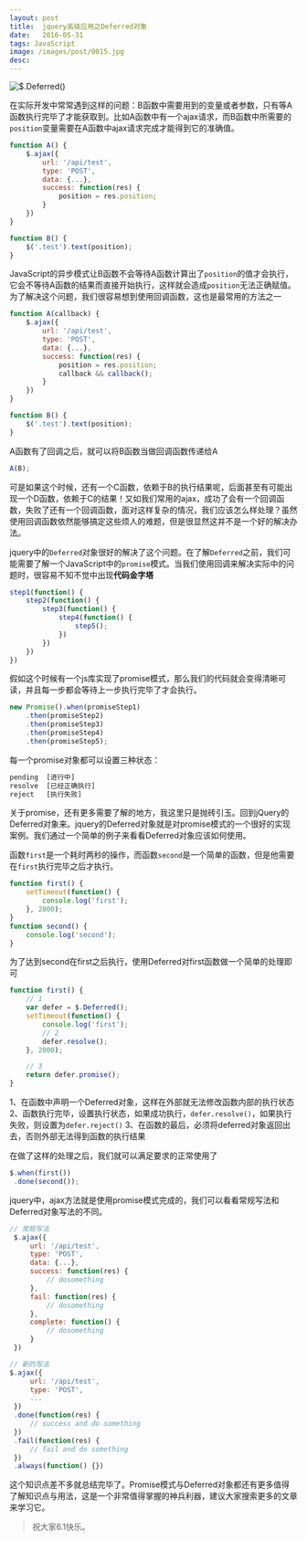 ```yaml
---
layout: post
title:  jquery高级应用之Deferred对象
date:   2016-05-31
tags: JavaScript
image: /images/post/0015.jpg
desc:
---
```

![$.Deferred()](http://upload-images.jianshu.io/upload_images/599584-83bc156af9e0906d.png?imageMogr2/auto-orient/strip%7CimageView2/2/w/1240)

在实际开发中常常遇到这样的问题：B函数中需要用到的变量或者参数，只有等A函数执行完毕了才能获取到。比如A函数中有一个ajax请求，而B函数中所需要的`position`变量需要在A函数中ajax请求完成才能得到它的准确值。

```js
function A() {
    $.ajax({
        url: '/api/test',
        type: 'POST',
        data: {...},
        success: function(res) {
            position = res.position;
        }
    })
}

function B() {
    $('.test').text(position);
}
```

JavaScript的异步模式让B函数不会等待A函数计算出了`position`的值才会执行，它会不等待A函数的结果而直接开始执行，这样就会造成`position`无法正确赋值。为了解决这个问题，我们很容易想到使用回调函数，这也是最常用的方法之一  

```js
function A(callback) {
    $.ajax({
        url: '/api/test',
        type: 'POST',
        data: {...},
        success: function(res) {
            position = res.position;
            callback && callback();
        }
    })
}

function B() {
    $('.test').text(position);
}
```

A函数有了回调之后，就可以将B函数当做回调函数传递给A

```js
A(B);
```

可是如果这个时候，还有一个C函数，依赖于B的执行结果呢，后面甚至有可能出现一个D函数，依赖于C的结果！又如我们常用的ajax，成功了会有一个回调函数，失败了还有一个回调函数，面对这样复杂的情况，我们应该怎么样处理？虽然使用回调函数依然能够搞定这些烦人的难题，但是很显然这并不是一个好的解决办法。

jquery中的`Deferred`对象很好的解决了这个问题。在了解`Deferred`之前，我们可能需要了解一个JavaScript中的`promise`模式。当我们使用回调来解决实际中的问题时，很容易不知不觉中出现**代码金字塔**  

```js
step1(function() {
    step2(function() {
        step3(function() {
            step4(function() {
                step5();
            })
        })
    })
})
```

假如这个时候有一个js库实现了promise模式，那么我们的代码就会变得清晰可读，并且每一步都会等待上一步执行完毕了才会执行。

```js
new Promise().when(promiseStep1)
    .then(promiseStep2)
    .then(promiseStep3)
    .then(promiseStep4)
    .then(promiseStep5);
```

每一个promise对象都可以设置三种状态：

```js
pending  [进行中]
resolve  [已经正确执行]
reject   [执行失败]
```

关于promise，还有更多需要了解的地方，我这里只是抛砖引玉。回到jQuery的Deferred对象来。jquery的Deferred对象就是对promise模式的一个很好的实现案例。我们通过一个简单的例子来看看Deferred对象应该如何使用。

函数`first`是一个耗时两秒的操作，而函数`second`是一个简单的函数，但是他需要在`first`执行完毕之后才执行。

```js
function first() {
    setTimeout(function() {
        console.log('first');
    }, 2000);
}
function second() {
    console.log('second');
}
```
为了达到second在first之后执行，使用Deferred对first函数做一个简单的处理即可

```js
function first() {
    // 1
    var defer = $.Deferred();
    setTimeout(function() {
        console.log('first');
        // 2
        defer.resolve();
    }, 2000);

    // 3
    return defer.promise();
}
```

1、在函数中声明一个Deferred对象，这样在外部就无法修改函数内部的执行状态
2、函数执行完毕，设置执行状态，如果成功执行，`defer.resolve()`，如果执行失败，则设置为`defer.reject()`
3、在函数的最后，必须将deferred对象返回出去，否则外部无法得到函数的执行结果

在做了这样的处理之后，我们就可以满足要求的正常使用了

```js
$.when(first())
 .done(second());
```

jquery中，ajax方法就是使用promise模式完成的，我们可以看看常规写法和Deferred对象写法的不同。

```js
// 常规写法
 $.ajax({
     url: '/api/test',
     type: 'POST',
     data: {...},
     success: function(res) {
         // dosomething
     },
     fail: function(res) {
         // dosomething
     },
     complete: function() {
         // dosomething
     }
 })

// 新的写法
$.ajax({
     url: '/api/test',
     type: 'POST',
     ...
 })
 .done(function(res) {
     // success and do something
 })
 .fail(function(res) {
     // fail and do something
 })
 .always(function() {})
```

这个知识点差不多就总结完毕了。Promise模式与Deferred对象都还有更多值得了解知识点与用法，这是一个非常值得掌握的神兵利器，建议大家搜索更多的文章来学习它。

> 祝大家6.1快乐。

